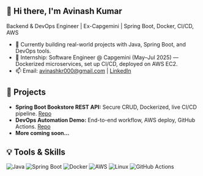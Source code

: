 ## 👋 Hi there, I'm Avinash Kumar

Backend & DevOps Engineer | Ex-Capgemini | Spring Boot, Docker, CI/CD, AWS

- 🚀 Currently building real-world projects with Java, Spring Boot, and DevOps tools.
- 💼 Internship: Software Engineer @ Capgemini (May–Jul 2025) — Dockerized microservices, set up CI/CD, deployed on AWS EC2.
- 📫 Email: avinashkr000@gmail.com | [LinkedIn](https://www.linkedin.com/in/avinash0001/)

## 🚩 Projects

- **Spring Boot Bookstore REST API:** Secure CRUD, Dockerized, live CI/CD pipeline. [Repo](link)
- **DevOps Automation Demo:** End-to-end workflow, AWS deploy, GitHub Actions. [Repo](link)
- **More coming soon…**

## 💡 Tools & Skills

![Java](https://img.shields.io/badge/-Java-black?style=flat-square&logo=java)
![Spring Boot](https://img.shields.io/badge/-Springboot-darkgreen?style=flat-square&logo=springboot)
![Docker](https://img.shields.io/badge/-Docker-2496ED?style=flat-square&logo=docker)
![AWS](https://img.shields.io/badge/-AWS-orange?style=flat-square&logo=amazon-aws)
![Linux](https://img.shields.io/badge/-Linux-FCC624?style=flat-square&logo=linux)
![GitHub Actions](https://img.shields.io/badge/-GitHub%20Actions-2088FF?style=flat-square&logo=githubactions)
